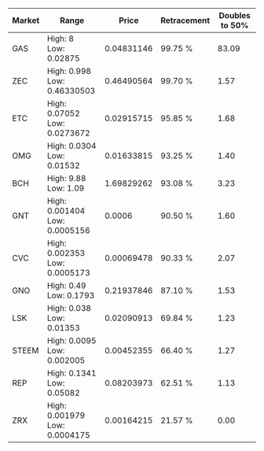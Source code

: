 | Market | Range | Price| Retracement | Doubles to 50% |
| --- | --- | --- | --- | --- |
| GAS | High: 8<br />Low: 0.02875 | 0.04831146 | 99.75 % | 83.09 |
| ZEC | High: 0.998<br />Low: 0.46330503 | 0.46490564 | 99.70 % | 1.57 |
| ETC | High: 0.07052<br />Low: 0.0273672 | 0.02915715 | 95.85 % | 1.68 |
| OMG | High: 0.0304<br />Low: 0.01532 | 0.01633815 | 93.25 % | 1.40 |
| BCH | High: 9.88<br />Low: 1.09 | 1.69829262 | 93.08 % | 3.23 |
| GNT | High: 0.001404<br />Low: 0.0005156 | 0.0006 | 90.50 % | 1.60 |
| CVC | High: 0.002353<br />Low: 0.0005173 | 0.00069478 | 90.33 % | 2.07 |
| GNO | High: 0.49<br />Low: 0.1793 | 0.21937846 | 87.10 % | 1.53 |
| LSK | High: 0.038<br />Low: 0.01353 | 0.02090913 | 69.84 % | 1.23 |
| STEEM | High: 0.0095<br />Low: 0.002005 | 0.00452355 | 66.40 % | 1.27 |
| REP | High: 0.1341<br />Low: 0.05082 | 0.08203973 | 62.51 % | 1.13 |
| ZRX | High: 0.001979<br />Low: 0.0004175 | 0.00164215 | 21.57 % | 0.00 |
